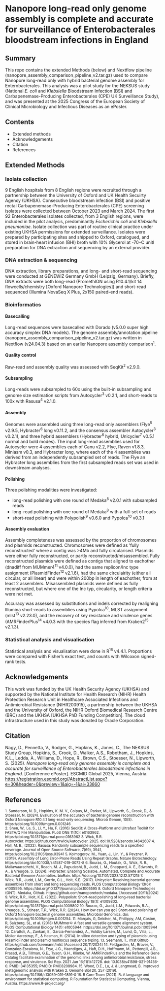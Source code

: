 # Nanopore long-read only genome assembly is complete and accurate for surveillance of Enterobacterales bloodstream infections in England

## Summary 

This repo contains the extended Methods (below) and Nextflow pipeline (nanopore_assembly_comparison_pipeline_v2.tar.gz) used to compare Nanopore long-read only with hybrid bacterial genome assembly for Enterobacterales. This analysis was a pilot study for the NEKSUS study (National *E. coli* and *Klebsiella* Bloodstream Infection (BSI) and Carbapenemase-Producing Enterobacterales (CPE) UK Surveillance Study), and was presented at the 2025 Congress of the European Society of  Clinical Microbiology and Infectious Diseases as an ePoster. 


## Contents
- Extended methods
- Acknowledgements
- Citation
- References
 
## Extended Methods
### Isolate collection
9 English hospitals from 8 English regions were recruited through a partnership between the University of Oxford and UK Health Secuirty Agency (UKHSA). Consecutive bloodstream infection (BSI) and positive rectal Carbapenemase-Producing Enterobacterales (CPE) screening isolates were collected between October 2023 and March 2024. The first 92 Enterobacterales isolates collected, from 3 English regions, were included in the pilot analysis, predominantly *Escherichia coli* and *Klebsiella pneumoniae*. Isolate collection was part of routine clinical practice under existing UKHSA permissions for extended surveillance. Isolates were prepared by participating sites and shipped to Oxford, catalogued, and stored in brain-heart infusion (BHI) broth with 10% Glycerol at -70◦C unitl preparation for DNA extraction and sequencing by an external provider. 

### DNA extraction & sequencing
DNA extraction, library preparations, and long- and short-read sequencing were conducted at GENEWIZ Germany GmbH (Leipzig, Germany). Briefly, DNA extracts were both long-read (PromethION using R10.4.1/kit 14 flowcells/chemistry [Oxford Nanopore Technologies]) and short-read sequenced (Illumina NovaSeq X Plus, 2x150 paired-end reads). 

### Bioinformatics 
#### Basecalling
Long-read sequences were basecalled with Dorado (v5.0.0 super high accuracy simplex DNA models). The genome assembly/annotation pipeline (nanopore_assembly_comparison_pipeline_v2.tar.gz) was written in Nextflow (v24.04.3) based on an earlier Nanopore assembly comparison<sup>1</sup>. 
#### Quality control
Raw-read and assembly quality was assessed with SeqKit<sup>2</sup> v2.9.0.
#### Subsampling
Long-reads were subsampled to 60x using the built-in subsampling and genome size estimation scripts from Autocycler<sup>3</sup> v0.2.1, and short-reads to 100x with Rasusa<sup>4</sup> v2.1.0. 
#### Assembly
Genomes were assembled using three long-read only assemblers (Flye<sup>5</sup> v2.9.5, Hybracter<sup>6</sup> long v0.11.2, and the consensus assembler Autocycler<sup>3</sup> v0.2.1), and three hybrid assemblers (Hybracter<sup>6</sup> hybrid, Unicycler<sup>7</sup> v0.5.1 normal and bold modes). The input long-read assemblies used for Autocycler were 4 assemblies each of Canu v2.2, Flye, Raven v1.8.3, Miniasm v0.3, and Hybracter long, where each of the 4 assemblies was derived from an independently subsampled set of reads. The Flye an Hybracter long assemblies from the first subsampled reads set was used in downstream analyses.
#### Polishing
Three polishing modalities were investigated:
- long-read polishing with one round of Medaka<sup>8</sup> v2.0.1 with subsampled reads
- long-read polishing with one round of Medaka<sup>8</sup> with a full-set of reads
- short-read polishing with Polypolish<sup>9</sup> v0.6.0 and Pypolca<sup>10</sup> v0.3.1 
#### Assembly evaluation
Assembly completeness was assessed by the proportion of chromosomes and plasmids reconstructed. Chromosomes were defined as 'fully reconstructed' where a contig was >4Mb and fully circularised. Plasmids were either fully reconstructed, or partly reconstructed/misassembled. Fully reconstructed plasmids were defined as contigs that aligned to eachother (dnadiff from MUMmer4<sup>11</sup> v4.0.0), had the same replicon/Inc type assignment (PlasmidFinder<sup>12</sup> v2.1.6), had the same circulairity (either all circular, or all linear) and were within 200bp in length of eachother, from at least 2 assemblers. Misassembled plasmids were defined as fully reconstructed, but where one of the Inc typ, circularity, or length criteria were not met. 

Accuracy was assessed by substitutions and indels corrected by realigning Illumina short-reads to assemblies using Pypolca<sup>10</sup>, MLST assignment (mlst<sup>13</sup> v2.23.0), and the recovery of key resistance and virulence genes (AMRFinderPlus<sup>14</sup> v4.0.3 with the species flag inferred from Kraken2<sup>15</sup> v2.1.3).   
  
### Statistical analysis and visualisation
Statistical analysis and visualisation were done in R<sup>16</sup> v4.4.1. Proportions were compared with Fisher’s exact test, and counts with Wilcoxon signed-rank tests.


## Acknowledgements

This work was funded by the UK Health Security Agency (UKHSA) and supported by the National Institute for Health Research (NIHR) Health Protection Research Unit in Healthcare Associated Infections and Antimicrobial Resistance (NIHR200915), a partnership between the UKHSA and the University of Oxford, the NIHR Oxford Biomedical Research Centre (BRC) and the UKHSA [UKHSA PhD Funding Competition]. The cloud infrastructure used in this study was donated by Oracle Corporation.


## Citation

Nagy, D., Pennetta, V., Rodger, G., Hopkins, K., Jones, C., The NEKSUS Study Group, Hopkins, S., Crook, D., Walker, A.S., Robotham, J., Hopkins, K.L., Ledda, A., Williams, D., Hope, R., Brown, C.S., Stoesser, N., Lipworth, S. (2025). *Nanopore long-read only genome assembly is complete and accurate for surveillance of Enterobacterales bloodstream infections in England.* [Conference ePoster]. ESCMID Global 2025, Vienna, Austria. https://registration.escmid.org//AbstractList.aspx?e=30&header=0&preview=1&aig=-1&ai=33860 

## References
<sub>
1. Sanderson, N. D., Hopkins, K. M. V., Colpus, M., Parker, M., Lipworth, S., Crook, D., & Stoesser, N. (2024). Evaluation of the accuracy of bacterial genome reconstruction with Oxford Nanopore R10.4.1 long-read-only sequencing. Microb Genom, 10(5). https://doi.org/10.1099/mgen.0.001246 <br>
2. Shen, W., Le, S., Li, Y., Hu, F. (2016) SeqKit: A Cross-Platform and Ultrafast Toolkit for FASTA/Q File Manipulation. PLoS ONE 11(10): e0163962. https://doi.org/10.1371/journal.pone.0163962
3. Wick, R.R. Autocycler. https://github.com/rrwick/Autocycler. 2025. doi:10.5281/zenodo.14642607
4. Hall, M. B., (2022). Rasusa: Randomly subsample sequencing reads to a specified coverage. Journal of Open Source Software, 7(69), 3941, https://doi.org/10.21105/joss.03941
5. Kolmogorov, M., Yuan, J., Lin, Y., & Pevzner, P. (2019). Assembly of Long Error-Prone Reads Using Repeat Graphs. Nature Biotechnology. https://doi.org/doi:10.1038/s41587-019-0072-8 
6. Bouras, G., Houtak, G., Wick, R. R., Mallawaarachchi, V., Roach, M. J., Papudeshi, B., Judd, L. M., Sheppard, A. E., Edwards, R. A., & Vreugde, S. (2024). Hybracter: Enabling Scalable, Automated, Complete and Accurate Bacterial Genome Assemblies. bioRxiv. https://doi.org/10.1101/2023.12.12.571215 
7. Wick, R.R., Judd, L.M., Gorrie, C.L., Holt, K.E. (2017). Unicycler: Resolving bacterial genome assemblies from short and long sequencing reads. PLOS Computational Biology 13(6): e1005595. https://doi.org/10.1371/journal.pcbi.1005595 
8. Oxford Nanopore Technologies (ONT). Medaka, Github. https://github.com/nanoporetech/medaka. [Accessed 20/11/2024]
9. Wick, R.R., Holt, K.E. (2022). Polypolish: Short-read polishing of long-read bacterial genome assemblies. PLOS Computational Biology 18(1): e1009802. https://doi.org/10.1371/journal.pcbi.1009802
10. Bouras, G., Judd, L.M., Edwards, R.A., Vreugde, S., Stinear, T.P., Wick, R.R. (2024). How low can you go? Short-read polishing of Oxford Nanopore bacterial genome assemblies. Microbial Genomics. doi: https://doi.org/10.1099/mgen.0.001254.
11. Marçais, G, Delcher, AL, Phillippy, AM, Coston, R, Salzberg, SL, et al. (2018) MUMmer4: A fast and versatile genome alignment system. PLOS Computational Biology 14(1): e1005944. https://doi.org/10.1371/journal.pcbi.1005944
12. Carattoli, A., Zankari, E., Garcia-Fernandez, A., Voldby Larsen, M., Lund, O., Villa, L., Moller Aarestrup, F., & Hasman, H. (2014). In silico detection and typing of plasmids using PlasmidFinder and plasmid multilocus sequence typing. 
13. Seemann, T., mlst Github https://github.com/tseemann/mlst [Accessed 20/11/2024]
14. Feldgarden, M., Brover, V., Gonzalez-Escalona, N., Frye, J.G., Haendiges, J., Haft, D.H., Hoffmann, M., Pettengill, J.B., Prasad, A.B., Tillman, G.E., Tyson, G.H., Klimke, W. AMRFinderPlus and the Reference Gene Catalog facilitate examination of the genomic links among antimicrobial resistance, stress response, and virulence. Sci Rep. 2021 Jun 16;11(1):12728. doi: 10.1038/s41598-021-91456-0. PMID: 34135355; PMCID: PMC8208984.
15. Wood, D.E., Lu, J. & Langmead, B. Improved metagenomic analysis with Kraken 2. Genome Biol 20, 257 (2019). https://doi.org/10.1186/s13059-019-1891-0
16. R Core Team (2021). R: A language and environment for statistical computing. R Foundation for Statistical Computing, Vienna, Austria. https://www.R-project.org/
</sub>

